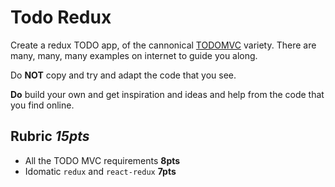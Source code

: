Todo Redux
===

Create a redux TODO app, of the cannonical [TODOMVC](http://todomvc.com/) variety. There are many, many, many examples on internet to guide you along.

Do **NOT** copy and try and adapt the code that you see.

**Do** build your own and get inspiration and ideas and help from the code that you find online.


## Rubric *15pts*
- All the TODO MVC requirements **8pts**
- Idomatic `redux` and `react-redux` **7pts**
